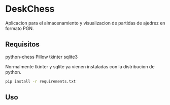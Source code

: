 # DeskChess

Aplicacion para el almacenamiento y visualizacion de partidas de ajedrez en formato PGN.

## Requisitos

python-chess
Pillow
tkinter
sqlite3

Normalmente tkinter y sqlite ya vienen instaladas con la distribucion de python.

```bash
pip install -r requirements.txt
```

## Uso

